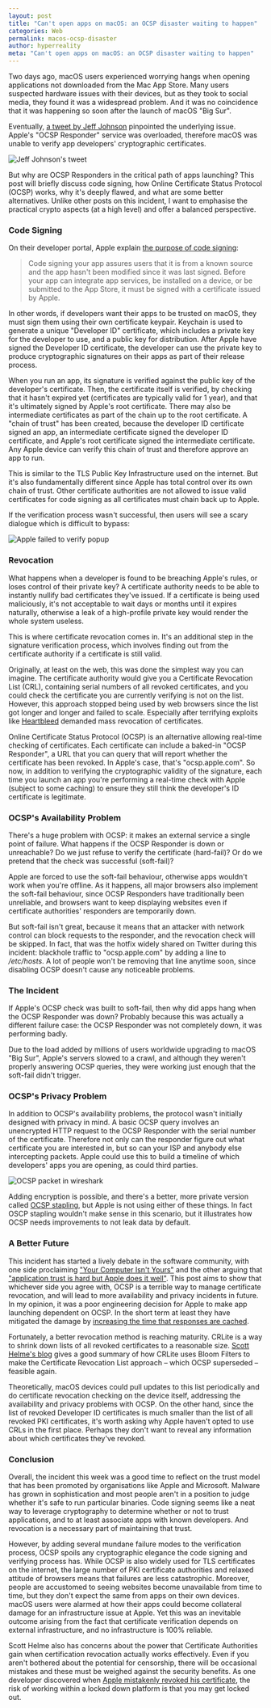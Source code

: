 ```yaml
---
layout: post
title: "Can't open apps on macOS: an OCSP disaster waiting to happen"
categories: Web
permalink: macos-ocsp-disaster
author: hyperreality
meta: "Can't open apps on macOS: an OCSP disaster waiting to happen"
---
```


Two days ago, macOS users experienced worrying hangs when opening applications not downloaded from the Mac App Store. Many users suspected hardware issues with their devices, but as they took to social media, they found it was a widespread problem. And it was no coincidence that it was happening so soon after the launch of macOS "Big Sur".

Eventually, [a tweet by Jeff Johnson](https://twitter.com/lapcatsoftware/status/1326990296412991489) pinpointed the underlying issue. Apple's "OCSP Responder" service was overloaded, therefore macOS was unable to verify app developers' cryptographic certificates.

![Jeff Johnson's tweet](/assets/images/apple-tweet.png?style=centerme)

But why are OCSP Responders in the critical path of apps launching? This post will briefly discuss code signing, how Online Certificate Status Protocol (OCSP) works, why it's deeply flawed, and what are some better alternatives. Unlike other posts on this incident, I want to emphasise the practical crypto aspects (at a high level) and offer a balanced perspective.

### Code Signing

On their developer portal, Apple explain [the purpose of code signing](https://developer.apple.com/support/code-signing/):

> Code signing your app assures users that it is from a known source and the app hasn't been modified since it was last signed. Before your app can integrate app services, be installed on a device, or be submitted to the App Store, it must be signed with a certificate issued by Apple.

In other words, if developers want their apps to be trusted on macOS, they must sign them using their own certificate keypair. Keychain is used to generate a unique "Developer ID" certificate, which includes a private key for the developer to use, and a public key for distribution. After Apple have signed the Developer ID certificate, the developer can use the private key to produce cryptographic signatures on their apps as part of their release process.

When you run an app, its signature is verified against the public key of the developer's certificate. Then, the certificate itself is verified, by checking that it hasn't expired yet (certificates are typically valid for 1 year), and that it's ultimately signed by Apple's root certificate. There may also be intermediate certificates as part of the chain up to the root certificate. A "chain of trust" has been created, because the developer ID certificate signed an app, an intermediate certificate signed the developer ID certificate, and Apple's root certificate signed the intermediate certificate. Any Apple device can verify this chain of trust and therefore approve an app to run.

This is similar to the TLS Public Key Infrastructure used on the internet. But it's also fundamentally different since Apple has total control over its own chain of trust. Other certificate authorities are not allowed to issue valid certificates for code signing as all certificates must chain back up to Apple.

If the verification process wasn't successful, then users will see a scary dialogue which is difficult to bypass:

![Apple failed to verify popup](/assets/images/apple-failed-verify.png?style=centerme)

### Revocation

What happens when a developer is found to be breaching Apple's rules, or loses control of their private key? A certificate authority needs to be able to instantly nullify bad certificates they've issued. If a certificate is being used maliciously, it's not acceptable to wait days or months until it expires naturally, otherwise a leak of a high-profile private key would render the whole system useless.

This is where certificate revocation comes in. It's an additional step in the signature verification process, which involves finding out from the certificate authority if a certificate is still valid.

Originally, at least on the web, this was done the simplest way you can imagine. The certificate authority would give you a Certificate Revocation List (CRL), containing serial numbers of all revoked certificates, and you could check the certificate you are currently verifying is not on the list. However, this approach stopped being used by web browsers since the list got longer and longer and failed to scale. Especially after terrifying exploits like [Heartbleed](https://en.wikipedia.org/wiki/Heartbleed) demanded mass revocation of certificates.

Online Certificate Status Protocol (OCSP) is an alternative allowing real-time checking of certificates. Each certificate can include a baked-in "OCSP Responder", a URL that you can query that will report whether the certificate has been revoked. In Apple's case, that's "ocsp.apple.com". So now, in addition to verifying the cryptographic validity of the signature, each time you launch an app you're performing a real-time check with Apple (subject to some caching) to ensure they still think the developer's ID certificate is legitimate.

### OCSP's Availability Problem

There's a huge problem with OCSP: it makes an external service a single point of failure. What happens if the OCSP Responder is down or unreachable? Do we just refuse to verify the certificate (hard-fail)? Or do we pretend that the check was successful (soft-fail)?

Apple are forced to use the soft-fail behaviour, otherwise apps wouldn't work when you're offline. As it happens, all major browsers also implement the soft-fail behaviour, since OCSP Responders have traditionally been unreliable, and browsers want to keep displaying websites even if certificate authorities' responders are temporarily down.

But soft-fail isn't great, because it means that an attacker with network control can block requests to the responder, and the revocation check will be skipped. In fact, that was the hotfix widely shared on Twitter during this incident: blackhole traffic to "ocsp.apple.com" by adding a line to _/etc/hosts_. A lot of people won't be removing that line anytime soon, since disabling OCSP doesn't cause any noticeable problems.

### The Incident

If Apple's OCSP check was built to soft-fail, then why did apps hang when the OCSP Responder was down? Probably because this was actually a different failure case: the OCSP Responder was not completely down, it was performing badly.

Due to the load added by millions of users worldwide upgrading to macOS "Big Sur", Apple's servers slowed to a crawl, and although they weren't properly answering OCSP queries, they were working just enough that the soft-fail didn't trigger.

### OCSP's Privacy Problem

In addition to OCSP's availability problems, the protocol wasn't initially designed with privacy in mind. A basic OCSP query involves an unencrypted HTTP request to the OCSP Responder with the serial number of the certificate. Therefore not only can the responder figure out what certificate you are interested in, but so can your ISP and anybody else intercepting packets. Apple could use this to build a timeline of which developers' apps you are opening, as could third parties.

![OCSP packet in wireshark](/assets/images/apple-ocsp-wireshark.jpg?style=centerme)

Adding encryption is possible, and there's a better, more private version called [OCSP stapling](https://en.wikipedia.org/wiki/OCSP_stapling), but Apple is not using either of these things. In fact OSCP stapling wouldn't make sense in this scenario, but it illustrates how OCSP needs improvements to not leak data by default. 


### A Better Future

This incident has started a lively debate in the software community, with one side proclaiming ["Your Computer Isn't Yours"](https://sneak.berlin/20201112/your-computer-isnt-yours/) and the other arguing that ["application trust is hard but Apple does it well"](https://www.security-embedded.com/blog/2020/11/14/application-trust-is-hard-but-apple-does-it-well). This post aims to show that whichever side you agree with, OCSP is a terrible way to manage certificate revocation, and will lead to more availability and privacy incidents in future. In my opinion, it was a poor engineering decision for Apple to make app launching dependent on OCSP. In the short term at least they have mitigated the damage by [increasing the time that responses are cached](https://lapcatsoftware.com/articles/ocsp.html).

Fortunately, a better revocation method is reaching maturity. CRLite is a way to shrink down lists of all revoked certificates to a reasonable size. [Scott Helme's blog](https://scotthelme.co.uk/crlite-finally-a-fix-for-broken-revocation/) gives a good summary of how CRLite uses Bloom Filters to make the Certificate Revocation List approach &ndash; which OCSP superseded &ndash; feasible again.

Theoretically, macOS devices could pull updates to this list periodically and do certificate revocation checking on the device itself, addressing the availability and privacy problems with OCSP. On the other hand, since the list of revoked Developer ID certificates is much smaller than the list of all revoked PKI certificates, it's worth asking why Apple haven't opted to use CRLs in the first place. Perhaps they don't want to reveal any information about which certificates they've revoked.

### Conclusion

Overall, the incident this week was a good time to reflect on the trust model that has been promoted by organisations like Apple and Microsoft. Malware has grown in sophistication and most people aren't in a position to judge whether it's safe to run particular binaries. Code signing seems like a neat way to leverage cryptography to determine whether or not to trust applications, and to at least associate apps with known developers. And revocation is a necessary part of maintaining that trust.

However, by adding several mundane failure modes to the verification process, OCSP spoils any cryptographic elegance the code signing and verifying process has. While OCSP is also widely used for TLS certificates on the internet, the large number of PKI certificate authorities and relaxed attitude of browsers means that failures are less catastrophic. Moreover, people are accustomed to seeing websites become unavailable from time to time, but they don't expect the same from apps on their own devices. macOS users were alarmed at how their apps could become collateral damage for an infrastructure issue at Apple. Yet this was an inevitable outcome arising from the fact that certificate verification depends on external infrastructure, and no infrastructure is 100% reliable.

Scott Helme also has concerns about the power that Certificate Authorities gain when certification revocation actually works effectively. Even if you aren't bothered about the potential for censorship, there will be occasional mistakes and these must be weighed against the security benefits. As one developer discovered when [Apple mistakenly revoked his certificate](https://blog.charliemonroe.net/a-day-without-business/), the risk of working within a locked down platform is that you may get locked out.
